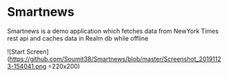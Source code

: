 # Smartnews

Smartnews is a demo application which fetches data from NewYork Times rest api and caches data in Realm db while offline

![Start Screen](https://github.com/Soumit38/Smartnews/blob/master/Screenshot_20191123-154041.png =220x200)
